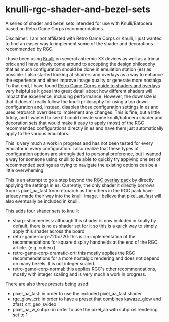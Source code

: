 # knulli-rgc-shader-and-bezel-sets
A series of shader and bezel sets intended for use with Knulli/Batocera based on Retro Game Corps recommendations.

Disclaimer: I am not affiliated with Retro Game Corps or Knulli, I just wanted to find an easier way to implement some of the shader and decorations recommended by RGC.

I have been using [Knulli](https://knulli.org/) on several anbernic XX devices as well as a trimui brick and I have slowly come around to accepting the design philosophy that as much configuration should be done in emulation station (es) as possible.  I also started looking at shaders and overlays as a way to enhance the experience and either improve image quality or generate more nostalga.  To that end, I have found [Retro Game Corps guide to shaders and overlays](https://retrogamecorps.com/2024/09/01/guide-shaders-and-overlays-on-retro-handhelds/) very helpful as it goes into great detail about how different shaders will impact the experience, including performance. However, the downsize is that it doesn't really follow the knulli philosophy for using a top down configuration and, instead, disables those configuration settings in es and uses retroarch overrides to implement any changes. This is fine, but a little fiddly, and I wanted to see if I could create some knulli/batocera shader and decoration sets that would make it easy to apply (most) of the RGC recommended configurations directly in es and have them just automatically apply to the various emulators.

This is very much a work in progress and has not been tested for every emulator in every configuration.  I also realize that these types of configuration options are strongly tied to personal preference, but I wanted a way for someone using knulli to be able to quickly try applying one set of recommended settings as trying to navigate the existing options can be a little overwheming. 

This is an attempt to go a step beyond the [RGC overlay pack](https://github.com/retrogamecorps/RGC-Overlay-Pack) by directly applying the settings in es.  Currently, the only shader it directly borrows from is pixel_aa_fast from retroarch as the others in the RGC pack have arleady made their way into the knulli image.  I believe that pixel_aa_fast will also eventually be included in knulli.  

This adds four shader sets to knulli:
* sharp-shimmerless: although this shader is now included in knully by default, there is no es shader set for it so this is a quick way to simply apply this shader across the board
* retro-game-corp-720x720: this is an implementation of the recommendations for square display handhelds at the end of the RGC article. (e.g. cubexx)
* retro-game-corp-dramatic-crt: this mostly applies the RGC recommendations for a more nostalgic rendering and does not depend on many bezels.  It is not integer scaled.
* retro-game-corp-normal: this applies RGC's other recommendations, mostly with integer scaling and is very much a work in progress.

There are also three presets being used:
* pixel_aa_fast: in order to use the included pixel_aa_fast shader
* rgc_glow_crt: in order to have a preset that combines kawaze_glow and zfast_crt_geo_svideo
* pixel_aa_w_subpx: in order to use the pixel_aa with subpixel rendering set to 1
